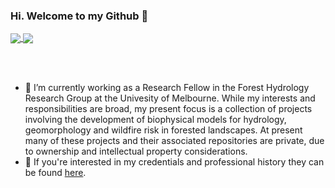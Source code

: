### Hi. Welcome to my Github 👋

<a href="https://github.com/anuraghazra/github-readme-stats">
  <img align="center" src="https://github-readme-stats.vercel.app/api?username=tom-keeble&count_private=false&show_icons=true&rank_icon=github&theme=tokyonight" />
</a>
<a href="https://github.com/anuraghazra/github-readme-stats">
  <img align="center" src="https://github-readme-stats.vercel.app/api/top-langs/?username=tom-keeble&langs_count=5&theme=tokyonight" />
</a>

<br><br>

- 🔭 I’m currently working as a Research Fellow in the Forest Hydrology Research Group at the Univesity of Melbourne. While my interests and responsibilities are broad, my present focus is a collection of projects involving the development of biophysical models for hydrology, geomorphology and wildfire risk in forested landscapes. At present many of these projects and their associated repositories are private, due to ownership and intellectual property considerations.
- 💬 If you're interested in my credentials and professional history they can be found [here](https://tom-keeble.github.io/CV/).
<!--
**tom-keeble/tom-keeble** is a ✨ _special_ ✨ repository because its `README.md` (this file) appears on your GitHub profile.

Here are some ideas to get you started:

- 🔭 I’m currently working on ...
- 🌱 I’m currently learning ...
- 👯 I’m looking to collaborate on ...
- 🤔 I’m looking for help with ...
- 💬 Ask me about ...
- 📫 How to reach me: ...
- 😄 Pronouns: ...
- ⚡ Fun fact: ...
-->
